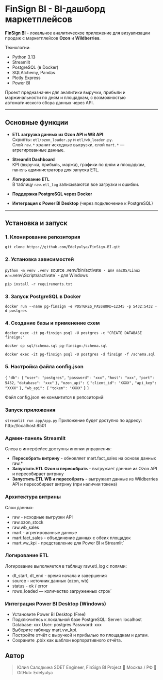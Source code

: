 # FinSign BI - BI-дашборд маркетплейсов

**FinSign BI** - локальное аналитическое приложение для визуализации продаж с маркетплейсов **Ozon** и **Wildberries**.

Технологии:
- Python 3.13  
- Streamlit  
- PostgreSQL (в Docker)  
- SQLAlchemy, Pandas  
- Plotly Express  
- Power BI

Проект предназначен для аналитики выручки, прибыли и маржинальности по дням и площадкам, с возможностью автоматического сбора данных через API.

---

## Основные функции

- **ETL загрузка данных из Ozon API и WB API**  
  Скрипты: `etl/ozon_loader.py` и `etl/wb_loader.py`.  
  Слой `raw.*` хранит исходные выгрузки, слой `mart.*` — агрегированные данные.

- **Streamlit Dashboard**  
  KPI (выручка, прибыль, маржа), графики по дням и площадкам, панель администратора для запуска ETL.

- **Логирование ETL**  
  В таблицу `raw.etl_log` записываются все загрузки и ошибки.

- **Поддержка PostgreSQL через Docker**

- **Интеграция с Power BI Desktop** (через подключение к PostgreSQL)

---

## Установка и запуск

### 1. Клонирование репозитория

`git clone https://github.com/Edelyulya/FinSign-BI.git`

### 2. Установка зависимостей

`python -m venv .venv
`source .venv/bin/activate`  - для macOS/Linux
или `.venv\Scripts\activate` - для Windows

`pip install -r requirements.txt`

### 3. Запуск PostgreSQL в Docker
`docker run --name pg-finsign -e POSTGRES_PASSWORD=12345 -p 5432:5432 -d postgres`

### 4. Создание базы и применение схем
`docker exec -it pg-finsign psql -U postgres -c "CREATE DATABASE finsign;"`

`docker cp sql/schema.sql pg-finsign:/schema.sql`

`docker exec -it pg-finsign psql -U postgres -d finsign -f /schema.sql`

### 5. Настройка файла config.json
`{`
  `"db": {`
    `"user": "postgres",`
    `"password": "xxx",`
    `"host": "xxx",`
    `"port": 5432,`
    `"database": "xxx"`
  `},`
  `"ozon_api": {`
    `"client_id": "XXXX",`
    `"api_key": "XXXX"`
  `},`
  `"wb_api": {`
    `"token": "XXXX"`
  `}`
`}`

Файл config.json не коммитится в репозиторий

### Запуск приложения
`streamlit run app/app.py`
Приложение будет доступно по адресу:
http://localhost:8501

### Админ-панель Streamlit
Слева в интерфейсе доступны кнопки управления:
- **Пересобрать витрину** - обновляет mart.fact_sales на основе данных raw.*
- **Запустить ETL Ozon и пересобрать** - выгружает данные из Ozon API и пересобирает витрину
- **Запустить ETL WB и пересобрать** - выгружает данные из Wildberries API и пересобирает витрину (при наличии токена)

### Архитектура витрины
Слои данных:
- raw - исходные выгрузки API
- raw.ozon_stock
- raw.wb_sales
- mart - агрегированные данные
- mart.fact_sales - объединение данных с обеих площадок
- mart.vw_kpi - представление для Power BI и Streamlit`

### Логирование ETL
Логирование выполняется в таблицу raw.etl_log с полями:
- dt_start, dt_end - время начала и завершения
- source - источник данных (ozon, wb)
- status - ok / error
- rows_loaded — количество загруженных строк`

### Интеграция Power BI Desktop (Windows)
- Установите Power BI Desktop (Free)
- Подключитесь к локальной базе PostgreSQL:
Server: localhost
Database: xxx
User: postgres
Password: xxx
- Выберите таблицу mart.vw_kpi.
- Постройте отчёт с выручкой и прибылью по площадкам и датам.
- Сохраните .pbix как шаблон корпоративного отчёта.

## Автор
> Юлия Салодкина
> SDET Engineer, FinSign BI Project
> 📍 Москва / РФ
> 🔗 GitHub: Edelyulya
